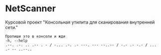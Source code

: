 # NetScanner
Курсовой проект "Консольная утилита для сканирования внутренней сети."

```
Пропиши это в консоли и жди
-h, --help
.--. .-. .. .-- . - / -... .-. .- ---. --- --..-- / -.- .- -.- / ... .- -- ..--..
```

